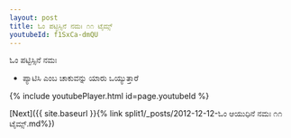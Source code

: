 ```yaml
---
layout: post
title: ಓಂ ಪಟ್ಟಿಸ್ಸಿನೆ ನಮಃ ೧೧ ಟೈಮ್ಸ್
youtubeId: f1SxCa-dmQU
---
```

 
 
 ಓಂ ಪಟ್ಟಿಸ್ಸಿನೆ ನಮಃ  
 
 -  ಪ್ಯಾಟಿಸಿ ಎಂಬ ಚಾಕುವನ್ನು ಯಾರು ಒಯ್ಯುತ್ತಾರೆ 
 
  
 
  
 
 
 
 
 
 


{% include youtubePlayer.html id=page.youtubeId %}
 
[Next]({{ site.baseurl }}{% link  split1/_posts/2012-12-12-ಓಂ ಆಯುಧಿನೆ ನಮಃ ೧೧ ಟೈಮ್ಸ್.md%})
 
